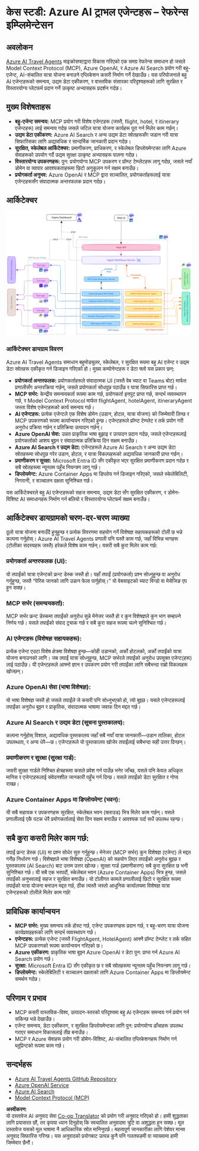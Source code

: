<!--
CO_OP_TRANSLATOR_METADATA:
{
  "original_hash": "4d3415b9d2bf58bc69be07f945a69e07",
  "translation_date": "2025-05-20T23:36:37+00:00",
  "source_file": "09-CaseStudy/README.md",
  "language_code": "ne"
}
-->
# केस स्टडी: Azure AI ट्राभल एजेन्टहरू – रेफरेन्स इम्प्लिमेन्टेसन

## अवलोकन

[Azure AI Travel Agents](https://github.com/Azure-Samples/azure-ai-travel-agents) माइक्रोसफ्टद्वारा विकास गरिएको एक समग्र रेफरेन्स समाधान हो जसले Model Context Protocol (MCP), Azure OpenAI, र Azure AI Search प्रयोग गरी बहु-एजेन्ट, AI-संचालित यात्रा योजना बनाउने एप्लिकेशन कसरी निर्माण गर्ने देखाउँछ। यस परियोजनाले बहु AI एजेन्टहरूको समन्वय, उद्यम डेटा एकीकरण, र वास्तविक संसारका परिदृश्यहरूको लागि सुरक्षित र विस्तारयोग्य प्लेटफर्म प्रदान गर्ने उत्कृष्ट अभ्यासहरू प्रदर्शन गर्दछ।

## मुख्य विशेषताहरू
- **बहु-एजेन्ट समन्वय:** MCP प्रयोग गरी विशेष एजेन्टहरू (जस्तै, flight, hotel, र itinerary एजेन्टहरू) लाई समन्वय गर्दछ जसले जटिल यात्रा योजना कार्यहरू पूरा गर्न मिलेर काम गर्छन्।
- **उद्यम डेटा एकीकरण:** Azure AI Search र अन्य उद्यम डेटा स्रोतहरूसँग जडान गरी यात्रा सिफारिसका लागि अद्यावधिक र सान्दर्भिक जानकारी प्रदान गर्दछ।
- **सुरक्षित, स्केलेबल आर्किटेक्चर:** प्रमाणीकरण, प्राधिकरण, र स्केलेबल डिप्लोयमेन्टका लागि Azure सेवाहरूको उपयोग गर्दै उद्यम सुरक्षा उत्कृष्ट अभ्यासहरू पालना गर्दछ।
- **विस्तारयोग्य उपकरणहरू:** पुन: प्रयोगयोग्य MCP उपकरण र प्रॉम्प्ट टेम्प्लेटहरू लागू गर्दछ, जसले नयाँ डोमेन वा व्यापार आवश्यकताहरूमा छिटो अनुकूलन गर्न सक्षम बनाउँछ।
- **प्रयोगकर्ता अनुभव:** Azure OpenAI र MCP द्वारा सञ्चालित, प्रयोगकर्ताहरूलाई यात्रा एजेन्टहरूसँग संवादात्मक अन्तरफलक प्रदान गर्दछ।

## आर्किटेक्चर
![Architecture](https://raw.githubusercontent.com/Azure-Samples/azure-ai-travel-agents/main/docs/ai-travel-agents-architecture-diagram.png)

### आर्किटेक्चर डायग्राम विवरण

Azure AI Travel Agents समाधान बहुमोड्युलर, स्केलेबल, र सुरक्षित रूपमा बहु AI एजेन्ट र उद्यम डेटा स्रोतहरू एकीकृत गर्न डिजाइन गरिएको हो। मुख्य कम्पोनेन्टहरू र डेटा फ्लो यस प्रकार छन्:

- **प्रयोगकर्ता अन्तरफलक:** प्रयोगकर्ताहरूले संवादात्मक UI (जस्तै वेब च्याट वा Teams बोट) मार्फत प्रणालीसँग अन्तरक्रिया गर्छन्, जसले प्रयोगकर्ता सोधपुछ पठाउँछ र यात्रा सिफारिस प्राप्त गर्छ।
- **MCP सर्भर:** केन्द्रीय समन्वयकर्ता रूपमा काम गर्छ, प्रयोगकर्ता इनपुट प्राप्त गर्छ, सन्दर्भ व्यवस्थापन गर्छ, र Model Context Protocol मार्फत flightAgent, hotelAgent, itineraryAgent जस्ता विशेष एजेन्टहरूको कार्य समन्वय गर्छ।
- **AI एजेन्टहरू:** प्रत्येक एजेन्टले एक विशेष डोमेन (उडान, होटल, यात्रा योजना) को जिम्मेवारी लिन्छ र MCP उपकरणको रूपमा कार्यान्वयन गरिएको हुन्छ। एजेन्टहरूले प्रॉम्प्ट टेम्प्लेट र तर्क प्रयोग गरी अनुरोध प्रक्रिया गर्छन् र प्रतिक्रिया उत्पादन गर्छन्।
- **Azure OpenAI सेवा:** उन्नत प्राकृतिक भाषा बुझाइ र उत्पादन प्रदान गर्दछ, जसले एजेन्टहरूलाई प्रयोगकर्ताको आशय बुझ्न र संवादात्मक प्रतिक्रिया दिन सक्षम बनाउँछ।
- **Azure AI Search र उद्यम डेटा:** एजेन्टहरूले Azure AI Search र अन्य उद्यम डेटा स्रोतहरूमा सोधपुछ गरेर उडान, होटल, र यात्रा विकल्पहरूको अद्यावधिक जानकारी प्राप्त गर्छन्।
- **प्रमाणीकरण र सुरक्षा:** Microsoft Entra ID सँग एकीकृत भएर सुरक्षित प्रमाणीकरण प्रदान गर्दछ र सबै स्रोतहरूमा न्यूनतम पहुँच नियन्त्रण लागू गर्छ।
- **डिप्लोयमेन्ट:** Azure Container Apps मा डिप्लोय गर्न डिजाइन गरिएको, जसले स्केलेबिलिटी, निगरानी, र सञ्चालन दक्षता सुनिश्चित गर्छ।

यस आर्किटेक्चरले बहु AI एजेन्टहरूको सहज समन्वय, उद्यम डेटा सँग सुरक्षित एकीकरण, र डोमेन-विशिष्ट AI समाधानहरू निर्माण गर्न बलियो र विस्तारयोग्य प्लेटफर्म सक्षम बनाउँछ।

## आर्किटेक्चर डायग्रामको चरण-दर-चरण व्याख्या
ठूलो यात्रा योजना बनाउँदै हुनुहुन्छ र प्रत्येक विवरणमा सहयोग गर्ने विशेषज्ञ सहायकहरूको टोली छ भन्ने कल्पना गर्नुहोस्। Azure AI Travel Agents प्रणाली पनि यस्तै काम गर्छ, जहाँ विभिन्न भागहरू (टोलीका सदस्यहरू जस्तै) हरेकले विशेष काम गर्छन्। यसरी सबै कुरा मिलेर काम गर्छ:

### प्रयोगकर्ता अन्तरफलक (UI):
यो तपाईंको यात्रा एजेन्टको फ्रन्ट डेस्क जस्तै हो। यहाँ तपाईं (प्रयोगकर्ता) प्रश्न सोध्नुहुन्छ वा अनुरोध गर्नुहुन्छ, जस्तै “पेरिस जानको लागि उडान फेला पार्नुहोस्।” यो वेबसाइटको च्याट विन्डो वा मेसेजिङ एप हुन सक्छ।

### MCP सर्भर (समन्वयकर्ता):
MCP सर्भर फ्रन्ट डेस्कमा तपाईंको अनुरोध सुन्ने मेनेजर जस्तै हो र कुन विशेषज्ञले कुन भाग सम्हाल्ने निर्णय गर्छ। यसले तपाईंको संवाद ट्र्याक गर्छ र सबै कुरा सहज रूपमा चल्ने सुनिश्चित गर्छ।

### AI एजेन्टहरू (विशेषज्ञ सहायकहरू):
प्रत्येक एजेन्ट एउटा विशेष क्षेत्रमा विशेषज्ञ हुन्छ—कोही उडानको, अर्को होटलको, अर्को तपाईंको यात्रा योजना बनाउनको लागि। जब तपाईं यात्रा सोध्नुहुन्छ, MCP सर्भरले तपाईंको अनुरोध उपयुक्त एजेन्ट(हरू) लाई पठाउँछ। यी एजेन्टहरूले आफ्नो ज्ञान र उपकरण प्रयोग गरी तपाईंका लागि सबैभन्दा राम्रो विकल्पहरू खोज्छन्।

### Azure OpenAI सेवा (भाषा विशेषज्ञ):
यो भाषा विशेषज्ञ जस्तै हो जसले तपाईंले जे कसरी पनि सोध्नुभएको हो, त्यो बुझ्छ। यसले एजेन्टहरूलाई तपाईंका अनुरोध बुझ्न र प्राकृतिक, संवादात्मक भाषामा जवाफ दिन मद्दत गर्छ।

### Azure AI Search र उद्यम डेटा (सूचना पुस्तकालय):
कल्पना गर्नुहोस् विशाल, अद्यावधिक पुस्तकालय जहाँ सबै नयाँ यात्रा जानकारी—उडान तालिका, होटल उपलब्धता, र अन्य धेरै—छ। एजेन्टहरूले यो पुस्तकालय खोजेर तपाईंलाई सबैभन्दा सही उत्तर दिन्छन्।

### प्रमाणीकरण र सुरक्षा (सुरक्षा गार्ड):
जसरी सुरक्षा गार्डले निश्चित क्षेत्रहरूमा कसले प्रवेश गर्न पाउँछ भनेर जाँच्छ, यसले पनि केवल अधिकृत मानिस र एजेन्टहरूलाई संवेदनशील जानकारी पहुँच गर्न दिन्छ। यसले तपाईंको डेटा सुरक्षित र गोप्य राख्छ।

### Azure Container Apps मा डिप्लोयमेन्ट (भवन):
यी सबै सहायक र उपकरणहरू सुरक्षित, स्केलेबल भवन (क्लाउड) भित्र मिलेर काम गर्छन्। यसले प्रणालीलाई एकै पटक धेरै प्रयोगकर्तालाई सेवा दिन सक्षम बनाउँछ र आवश्यक पर्दा सधैं उपलब्ध रहन्छ।

## सबै कुरा कसरी मिलेर काम गर्छ:

तपाईं फ्रन्ट डेस्क (UI) मा प्रश्न सोधेर सुरु गर्नुहुन्छ।
मेनेजर (MCP सर्भर) कुन विशेषज्ञ (एजेन्ट) ले मद्दत गर्नेछ निर्धारण गर्छ।
विशेषज्ञले भाषा विशेषज्ञ (OpenAI) को सहयोग लिएर तपाईंको अनुरोध बुझ्छ र पुस्तकालय (AI Search) बाट उत्तम उत्तर खोज्छ।
सुरक्षा गार्ड (प्रमाणीकरण) सबै कुरा सुरक्षित छ भनी सुनिश्चित गर्छ।
यी सबै एक भरपर्दो, स्केलेबल भवन (Azure Container Apps) भित्र हुन्छ, जसले तपाईंको अनुभवलाई सहज र सुरक्षित बनाउँछ।
यो टोलीगत कामले प्रणालीलाई छिटो र सुरक्षित रूपमा तपाईंको यात्रा योजना बनाउन मद्दत गर्छ, ठीक त्यस्तै जस्तो आधुनिक कार्यालयमा विशेषज्ञ यात्रा एजेन्टहरूको टोलीले मिलेर काम गर्छ!

## प्राविधिक कार्यान्वयन
- **MCP सर्भर:** मुख्य समन्वय तर्क होस्ट गर्छ, एजेन्ट उपकरणहरू प्रदान गर्छ, र बहु-चरण यात्रा योजना कार्यप्रवाहहरूको लागि सन्दर्भ व्यवस्थापन गर्छ।
- **एजेन्टहरू:** प्रत्येक एजेन्ट (जस्तै FlightAgent, HotelAgent) आफ्नै प्रॉम्प्ट टेम्प्लेट र तर्क सहित MCP उपकरणको रूपमा कार्यान्वयन गरिएको छ।
- **Azure एकीकरण:** प्राकृतिक भाषा बुझ्न Azure OpenAI र डेटा पुन: प्राप्त गर्न Azure AI Search प्रयोग गर्छ।
- **सुरक्षा:** Microsoft Entra ID सँग एकीकृत छ र सबै स्रोतहरूमा न्यूनतम पहुँच नियन्त्रण लागू गर्छ।
- **डिप्लोयमेन्ट:** स्केलेबिलिटी र सञ्चालन दक्षताको लागि Azure Container Apps मा डिप्लोयमेन्ट समर्थन गर्दछ।

## परिणाम र प्रभाव
- MCP कसरी वास्तविक-विश्व, उत्पादन-स्तरको परिदृश्यमा बहु AI एजेन्टहरू समन्वय गर्न प्रयोग गर्न सकिन्छ भन्ने देखाउँछ।
- एजेन्ट समन्वय, डेटा एकीकरण, र सुरक्षित डिप्लोयमेन्टका लागि पुन: प्रयोगयोग्य ढाँचाहरू उपलब्ध गराएर समाधान विकासलाई तीव्र बनाउँछ।
- MCP र Azure सेवाहरू प्रयोग गरी डोमेन-विशिष्ट, AI-संचालित एप्लिकेशनहरू निर्माण गर्न ब्लूप्रिन्टको रूपमा काम गर्छ।

## सन्दर्भहरू
- [Azure AI Travel Agents GitHub Repository](https://github.com/Azure-Samples/azure-ai-travel-agents)
- [Azure OpenAI Service](https://azure.microsoft.com/en-us/products/ai-services/openai-service/)
- [Azure AI Search](https://azure.microsoft.com/en-us/products/ai-services/ai-search/)
- [Model Context Protocol (MCP)](https://modelcontextprotocol.io/)

**अस्वीकरण**:  
यो दस्तावेज AI अनुवाद सेवा [Co-op Translator](https://github.com/Azure/co-op-translator) को प्रयोग गरी अनुवाद गरिएको हो। हामी शुद्धताका लागि प्रयासरत छौं, तर कृपया ध्यान दिनुहोस् कि स्वचालित अनुवादमा त्रुटि वा अशुद्धता हुन सक्छ। मूल दस्तावेज यसको मूल भाषामा नै आधिकारिक स्रोत मानिनुपर्छ। महत्वपूर्ण जानकारीका लागि पेशेवर मानव अनुवाद सिफारिस गरिन्छ। यस अनुवादको प्रयोगबाट उत्पन्न कुनै पनि गलतफहमी वा व्याख्यामा हामी जिम्मेवार छैनौं।